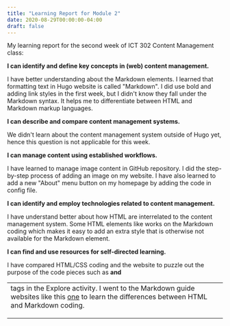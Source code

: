 ```yaml
---
title: "Learning Report for Module 2"
date: 2020-08-29T00:00:00-04:00
draft: false
---
```


My learning report for the second week of ICT 302 Content Management class:

**I can identify and define key concepts in (web) content management.**

I have better understanding about the Markdown elements. I learned that formatting text in Hugo website is called "Markdown". I did use bold and adding link styles in the first week, but I didn't know they fall under the Markdown syntax. It helps me to differentiate between HTML and Markdown markup languages. 


**I can describe and compare content management systems.**

We didn't learn about the content management system outside of Hugo yet, hence this question is not applicable for this week. 


**I can manage content using established workflows.**

I have learned to manage image content in GitHub repository. I did the step-by-step process of adding an image on my website. I have also learned to add a new "About" menu button on my homepage by adding the code in config file. 


**I can identify and employ technologies related to content management.**

I have understand better about how HTML are interrelated to the content management system. Some HTML elements like <table> works on the Markdown coding which makes it easy to add an extra style that is otherwise not available for the Markdown element. 


**I can find and use resources for self-directed learning.**

I have compared HTML/CSS coding and the website to puzzle out the purpose of the code pieces such as <strong> and <td> tags in the Explore activity. I went to the Markdown guide websites like this [one](https://daringfireball.net/projects/markdown/basics) to learn the differences between HTML and Markdown coding. 
